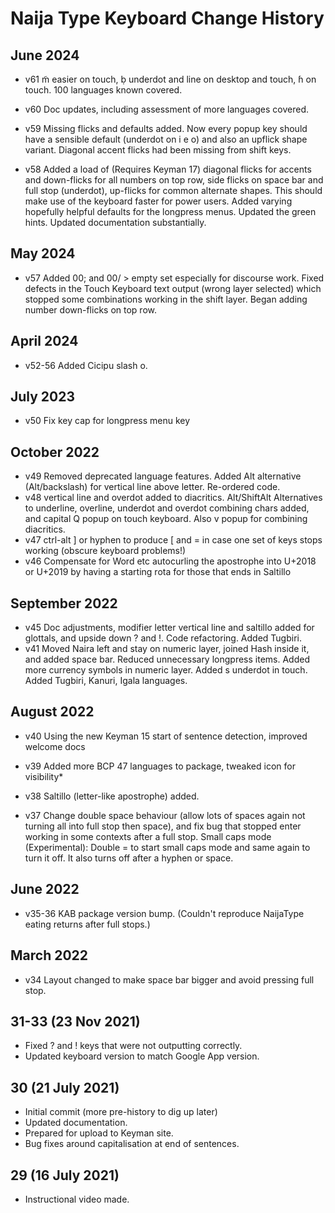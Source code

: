 Naija Type Keyboard Change History
=======================

June 2024
---------
* v61 m̃ easier on touch, ḅ underdot and line on desktop and touch, ɦ on touch. 100 languages known covered.

* v60 Doc updates, including assessment of more languages covered.

* v59 Missing flicks and defaults added. Now every popup key should have a sensible default (underdot on i e o) and also an upflick shape variant. Diagonal accent flicks had been missing from shift keys.

* v58 Added a load of (Requires Keyman 17) diagonal flicks for accents and down-flicks for all numbers on top row, side flicks on space bar and full stop (underdot), up-flicks for common alternate shapes. This should make use of the keyboard faster for power users. Added varying hopefully helpful defaults for the longpress menus. Updated the green hints. Updated documentation substantially.

May 2024
--------
* v57 Added 00; and 00/ > empty set especially for discourse work. Fixed defects in the Touch Keyboard text output (wrong layer selected) which stopped some combinations working in the shift layer. Began adding number down-flicks on top row.

April 2024
----------
* v52-56 Added Cicipu slash o.


July 2023
---------
* v50 Fix key cap for longpress menu key


October 2022
------------
* v49 Removed deprecated language features. Added Alt alternative (Alt/backslash) for vertical line above letter. Re-ordered code.
* v48 vertical line and overdot added to diacritics. Alt/ShiftAlt Alternatives to underline, overline, underdot and overdot combining chars added, and capital Q popup on touch keyboard. Also v popup for combining diacritics.
* v47 ctrl-alt ] or hyphen to produce [ and = in case one set of keys stops working (obscure keyboard problems!)
* v46 Compensate for Word etc autocurling the apostrophe into U+2018 or U+2019 by having a starting rota for those that ends in Saltillo


September 2022
--------------
* v45 Doc adjustments, modifier letter vertical line and saltillo added for glottals, and upside down ? and !. Code refactoring. Added Tugbiri.
* v41 Moved Naira left and stay on numeric layer, joined Hash inside it, and added space bar. Reduced unnecessary longpress items. Added more currency symbols in numeric layer. Added s underdot in touch. Added Tugbiri, Kanuri, Igala languages.

August 2022
-----------
* v40 Using the new Keyman 15 start of sentence detection, improved welcome docs
* v39 Added more BCP 47 languages to package, tweaked icon for visibility*
* v38 Saltillo (letter-like apostrophe) added.

* v37 Change double space behaviour (allow lots of spaces again not turning all into full stop then space), and fix bug that stopped enter working in some contexts after a full stop.
Small caps mode (Experimental): Double = to start small caps mode and same again to turn it off. It also turns off after a hyphen or space.

June 2022
-----------

* v35-36 KAB package version bump. (Couldn't reproduce NaijaType eating returns after full stops.)

March 2022
-----------

* v34 Layout changed to make space bar bigger and avoid pressing full stop.

31-33 (23 Nov 2021)
-----------------

* Fixed ? and ! keys that were not outputting correctly.
* Updated keyboard version to match Google App version.

30 (21 July 2021)
-----------------

* Initial commit (more pre-history to dig up later)
* Updated documentation.
* Prepared for upload to Keyman site.
* Bug fixes around capitalisation at end of sentences.

29 (16 July 2021)
-----------------

* Instructional video made.
